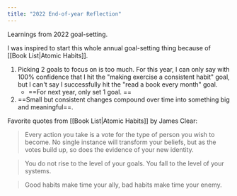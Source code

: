 ```yaml
---
title: "2022 End-of-year Reflection"
---
```

Learnings from 2022 goal-setting.

I was inspired to start this whole annual goal-setting thing because of [[Book List|Atomic Habits]].

1. Picking 2 goals to focus on is too much. For this year, I can only say with 100% confidence that I hit the "making exercise a consistent habit" goal, but I can't say I successfully hit the "read a book every month" goal.
	- ==For next year, only set 1 goal. ==
2. ==Small but consistent changes compound over time into something big and meaningful==.

Favorite quotes from [[Book List|Atomic Habits]] by James Clear:
> Every action you take is a vote for the type of person you wish to become. No single instance will transform your beliefs, but as the votes build up, so does the evidence of your new identity. 

> You do not rise to the level of your goals. You fall to the level of your systems.

> Good habits make time your ally, bad habits make time your enemy.
